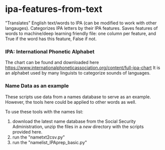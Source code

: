 # ipa-features-from-text
"Translates" English text/words to IPA (can be modified to work with other langauges). Categorizes IPA letters by their IPA features. Saves features of words to machine/deep learning friendly file: one column per feature, and True if the word has this feature, False if not. 

### IPA: International Phonetic Alphabet
The chart can be found and downloaded here https://www.internationalphoneticassociation.org/content/full-ipa-chart
It is an alphabet used by many linguists to categorize sounds of languages.

### Name Data as an example 
These scripts use data from a names database to serve as an example. However, the tools here could be applied to other words as well. 

To use these tools with the names list: 

1) download the latest name database from the Social Security Administration, unzip the files in a *new* directory with the scripts provided here. 
2) run the "nametxt2csv.py" 
3) run the "namelist_IPAprep_basic.py"

